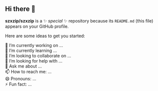 ## Hi there 👋

**szxzip/szxzip** is a ✨ _special_ ✨ repository because its `README.md` (this file) appears on your GitHub profile.

Here are some ideas to get you started:

🔭 I’m currently working on ...  
🌱 I’m currently learning ...  
👯 I’m looking to collaborate on ...  
🤔 I’m looking for help with ...  
💬 Ask me about ...  
📫 How to reach me: ...  
😄 Pronouns: ...  
⚡ Fun fact: ...  
